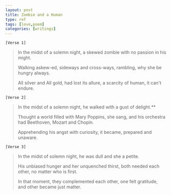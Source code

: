 ```yaml
---
layout: post
title: Zombie and a Human
type: ref
tags: [love,poem]
categories: [writings]
---
```

`[Verse 1]`

>	In the midst of a solemn night, 
>	a skewed zombie with no passion in his might. 
>
>	Walking askew-ed, sideways and cross-ways, 
>	rambling, why she be hungry always.
>
>	All silver and All gold, had lost its allure, 
>	a scarcity of human, it can't endure.


`[Verse 2]`


>	In the midst of a solemn night, 
>	he walked with a gust of delight.**
>
>	Thought a world filled with Mary Poppins, 
>	she sang, and his orchestra had Beethoven, Mozart and Chopin.
>
>	Apprehending his angst with curiosity,
>	it became, prepared and unaware. 


`[Verse 3]`

>	In the midst of solemn night, 
>	he was dull and she a petite. 
>
>	His unbiased hunger and her unquenched thirst, 
>	both needed each other, no matter who is first.
>
>	In that moment, they complemented each other,
>	one felt gratitude, and other became just matter.        